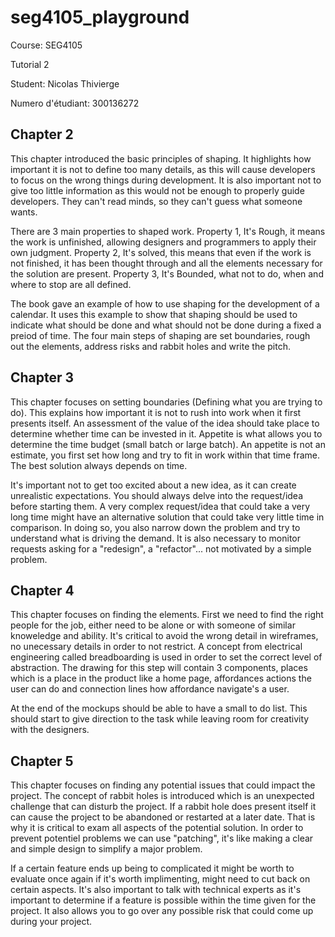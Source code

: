 # seg4105_playground

Course: SEG4105

Tutorial 2

Student: Nicolas Thivierge

Numero d'étudiant: 300136272

## Chapter 2

This chapter introduced the basic principles of shaping. It highlights how important it is not to define too many details, as this will cause developers to focus on the wrong things during development. It is also important not to give too little information as this would not be enough to properly guide developers. They can't read minds, so they can't guess what someone wants.

There are 3 main properties to shaped work. Property 1, It's Rough, it means the work is unfinished, allowing designers and programmers to apply their own judgment. Property 2, It's solved, this means that even if the work is not finished, it has been thought through and all the elements necessary for the solution are present. Property 3, It's Bounded, what not to do, when and where to stop are all defined.

The book gave an example of how to use shaping for the development of a calendar. It uses this example to show that shaping should be used to indicate what should be done and what should not be done during a fixed a preiod of time. The four main steps of shaping are set boundaries, rough out the elements, address risks and rabbit holes and write the pitch.

## Chapter 3

This chapter focuses on setting boundaries (Defining what you are trying to do). This explains how important it is not to rush into work when it first presents itself. An assessment of the value of the idea should take place to determine whether time can be invested in it. Appetite is what allows you to determine the time budget (small batch or large batch). An appetite is not an estimate, you first set how long and try to fit in work within that time frame. The best solution always depends on time.

It's important not to get too excited about a new idea, as it can create unrealistic expectations. You should always delve into the request/idea before starting them. A very complex request/idea that could take a very long time might have an alternative solution that could take very little time in comparison. In doing so, you also narrow down the problem and try to understand what is driving the demand. It is also necessary to monitor requests asking for a "redesign", a "refactor"... not motivated by a simple problem.

## Chapter 4

This chapter focuses on finding the elements. First we need to find the right people for the job, either need to be alone or with someone of similar knoweledge and ability. It's critical to avoid the wrong detail in wireframes, no unecessary details in order to not restrict. A concept from electrical engineering called breadboarding is used in order to set the correct level of abstraction. The drawing for this step will contain 3 components, places which is a place in the product like a home page, affordances actions the user can do and connection lines how affordance navigate's a user.

At the end of the mockups should be able to have a small to do list. This should start to give direction to the task while leaving room for creativity with the designers.

## Chapter 5

This chapter focuses on finding any potential issues that could impact the project. The concept of rabbit holes is introduced which is an unexpected challenge that can disturb the project. If a rabbit hole does present itself it can cause the project to be abandoned or restarted at a later date. That is why it is critical to exam all aspects of the potential solution. In order to prevent potentiel problems we can use "patching", it's like making a clear and simple design to simplify a major problem. 

If a certain feature ends up being to complicated it might be worth to evaluate once again if it's worth implimenting, might need to cut back on certain aspects. It's also important to talk with technical experts as it's important to determine if a feature is possible within the time given for the project. It also allows you to go over any possible risk that could come up during your project.
